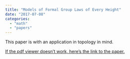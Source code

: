 ```yaml
---
title: "Models of Formal Group Laws of Every Height"
date: "2017-07-08"
categories: 
  - "math"
  - "papers"
---
```


This paper is with an application in topology in mind. 

[If the pdf viewer doesn’t work, here’s the link to the paper.](/wp-content/uploads/2017/08/lubintatemodels-2.pdf)
